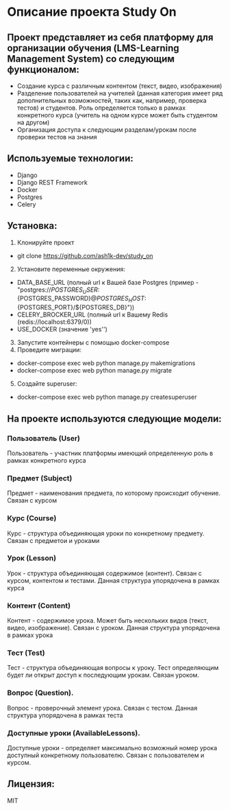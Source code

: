 # Описание проекта Study On

## Проект представляет из себя платформу для организации обучения (LMS-Learning Management System) со следующим функционалом:
- Создание курса с различным контентом (текст, видео, изображения)
- Разделение пользователей на учителей (данная категория имеет ряд дополнительных возможностей, таких как, например, проверка тестов) и студентов. Роль определяется только в рамках конкретного курса (учитель на одном курсе может быть студентом на другом)
- Организация доступа к следующим разделам/урокам после проверки тестов на знания


## Используемые технологии:
- Django
- Django REST Framework
- Docker
- Postgres
- Celery

## Установка:
1. Клонируйте проект
- git clone https://github.com/ash1k-dev/study_on
2. Установите переменные окружения:
- DATA_BASE_URL (полный url к Вашей базе Postgres (пример - "postgres://${POSTGRES_USER}:${POSTGRES_PASSWORD}@${POSTGRES_HOST}:${POSTGRES_PORT}/${POSTGRES_DB}"))
- CELERY_BROCKER_URL (полный url к Вашему Redis (redis://localhost:6379/0))
- USE_DOCKER (значение 'yes'')
3. Запустите контейнеры с помощью docker-compose
4. Проведите миграции:
 - docker-compose exec web python manage.py makemigrations
- docker-compose exec web python manage.py migrate
5. Создайте superuser:
- docker-compose exec web python manage.py createsuperuser


## На проекте используются следующие модели:

### Пользователь (User)
Пользователь - участник платформы имеющий определенную роль в рамках конкретного курса

### Предмет (Subject)
Предмет - наименования предмета, по которому происходит обучение. Связан с курсом

### Курс (Course)
Курс - структура объединяющая уроки по конкретному предмету. Связан с предметои и уроками

### Урок (Lesson)
Урок - структура объединяющая содержимое (контент). Связан с курсом, контентом и тестами. Данная структура упорядочена в рамках курса

### Контент (Content)
Контент - содержимое урока. Может быть нескольких видов (текст, видео, изображение). Связан с уроком. Данная структура упорядочена в рамках урока

### Тест (Test)
Тест - структура объединяющая вопросы к уроку. Тест определяющим будет ли открыт доступ к последующим урокам. Связан уроком.


### Вопрос (Question).
Вопрос - проверочный элемент урока. Связан с тестом. Данная структура упорядочена в рамках теста

### Доступные уроки (AvailableLessons).
Доступные уроки - определяет максимально возможный номер урока доступный конкретному пользователю. Связан с пользователем и курсом.


## Лицензия:
MIT
